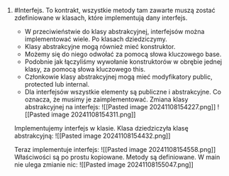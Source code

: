 1. #Interfejs. To kontrakt, wszystkie metody tam zawarte muszą zostać zdefiniowane w klasach, które implementują dany interfejs. 
   * W przeciwieństwie do klasy abstrakcyjnej, interfejsów można implementować wiele. Po klasach dziedziczymy. 
   * Klasy abstrakcyjne mogą również mieć konstruktor. 
   * Możemy się do niego odwołać za pomocą słowa kluczowego base. 
   * Podobnie jak łączyliśmy wywołanie konstruktorów w obrębie jednej klasy, za pomocą słowa kluczowego this.
   * Członkowie klasy abstrakcyjnej mogą mieć modyfikatory public, protected lub internal.
   * Dla interfejsów wszystkie elementy są publiczne i abstrakcyjne. Co oznacza, że musimy je zaimplementować.
   Zmiana klasy abstrakcyjnej na interfejs:
   ![[Pasted image 20241108154227.png]]
   ![[Pasted image 20241108154311.png]]
   
   Implementujemy interfejs w klasie.
   Klasa dziedziczyła klasę abstrakcyjną:
   ![[Pasted image 20241108154432.png]]
   
   Teraz implementuje interfejs:
   ![[Pasted image 20241108154558.png]]
Właściwości są po prostu kopiowane. Metody są definiowane.
W main nie ulega zmianie nic:
![[Pasted image 20241108155047.png]]
